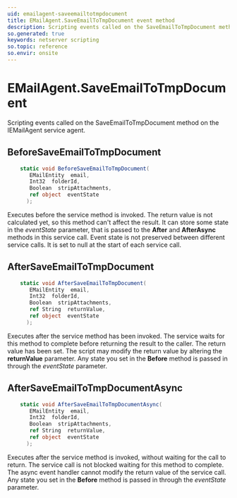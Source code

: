 ```yaml
---
uid: emailagent-saveemailtotmpdocument
title: EMailAgent.SaveEmailToTmpDocument event method
description: Scripting events called on the SaveEmailToTmpDocument method on the EMailAgent service agent.
so.generated: true
keywords: netserver scripting
so.topic: reference
so.envir: onsite
---
```

# EMailAgent.SaveEmailToTmpDocument

Scripting events called on the <see cref='M:IEMailAgent.SaveEmailToTmpDocument'>SaveEmailToTmpDocument</see> method on the <see cref='IEMailAgent'>IEMailAgent</see>  service agent.

## BeforeSaveEmailToTmpDocument
```cs
    static void BeforeSaveEmailToTmpDocument(
       EMailEntity  email,
       Int32  folderId,
       Boolean  stripAttachments,
       ref object  eventState
      );
```
Executes before the service method is invoked.
The return value is not calculated yet, so this method can't affect the result.
It can store some state in the *eventState* parameter, that is passed to the **After** and **AfterAsync** methods in this service call.
Event state is not preserved between different service calls. It is set to null at the start of each service call.
## AfterSaveEmailToTmpDocument
```cs
    static void AfterSaveEmailToTmpDocument(
       EMailEntity  email,
       Int32  folderId,
       Boolean  stripAttachments,
       ref String  returnValue,
       ref object  eventState
      );
```
Executes after the service method has been invoked. The service waits for this method to complete before returning the result to the caller.
The return value has been set. The script may modify the return value by altering the **returnValue** parameter.
Any state you set in the **Before** method is passed in through the *eventState* parameter.
## AfterSaveEmailToTmpDocumentAsync
```cs
    static void AfterSaveEmailToTmpDocumentAsync(
       EMailEntity  email,
       Int32  folderId,
       Boolean  stripAttachments,
       ref String  returnValue,
       ref object  eventState
      );
```
Executes after the service method is invoked, without waiting for the call to return.
The service call is not blocked waiting for this method to complete.
The async event handler cannot modify the return value of the service call.
Any state you set in the **Before** method is passed in through the *eventState* parameter.

